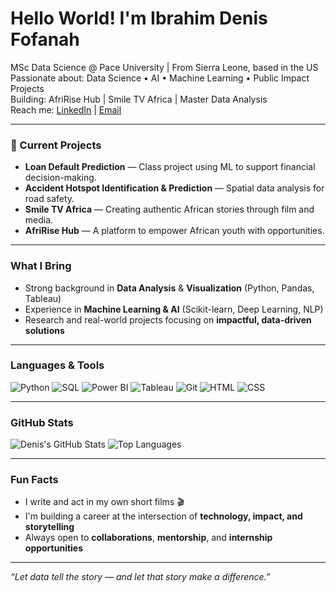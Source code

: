 # Hello World! I'm Ibrahim Denis Fofanah

MSc Data Science @ Pace University |  From Sierra Leone, based in the US  
Passionate about: Data Science • AI • Machine Learning • Public Impact Projects  
Building: AfriRise Hub | Smile TV Africa | Master Data Analysis  
Reach me: [LinkedIn](https://www.linkedin.com/in/ibrahim-denis-fofanahnah-3a38261ab/) | [Email](mailto:ibrahimdenisfofanah060@gmail.com)

---

### 🔭 Current Projects
- **Loan Default Prediction** — Class project using ML to support financial decision-making.
- **Accident Hotspot Identification & Prediction** — Spatial data analysis for road safety.
- **Smile TV Africa** — Creating authentic African stories through film and media.
- **AfriRise Hub** — A platform to empower African youth with opportunities.

---

###  What I Bring
- Strong background in **Data Analysis** & **Visualization** (Python, Pandas, Tableau)
- Experience in **Machine Learning & AI** (Scikit-learn, Deep Learning, NLP)
- Research and real-world projects focusing on **impactful, data-driven solutions**

---

### Languages & Tools

![Python](https://img.shields.io/badge/Python-3776AB?style=flat&logo=python&logoColor=white)
![SQL](https://img.shields.io/badge/SQL-4479A1?style=flat&logo=postgresql&logoColor=white)
![Power BI](https://img.shields.io/badge/Power%20BI-F2C811?style=flat&logo=powerbi&logoColor=black)
![Tableau](https://img.shields.io/badge/Tableau-E97627?style=flat&logo=tableau&logoColor=white)
![Git](https://img.shields.io/badge/Git-F05032?style=flat&logo=git&logoColor=white)
![HTML](https://img.shields.io/badge/HTML5-E34F26?style=flat&logo=html5&logoColor=white)
![CSS](https://img.shields.io/badge/CSS3-1572B6?style=flat&logo=css3&logoColor=white)

---

### GitHub Stats
![Denis's GitHub Stats](https://github-readme-stats.vercel.app/api?username=Denis060&show_icons=true&theme=tokyonight)
![Top Languages](https://github-readme-stats.vercel.app/api/top-langs/?username=Denis060&layout=compact&theme=tokyonight)

---

### Fun Facts
- I write and act in my own short films 🎬
- I'm building a career at the intersection of **technology, impact, and storytelling**
- Always open to **collaborations**, **mentorship**, and **internship opportunities**

---

*“Let data tell the story — and let that story make a difference.”*

